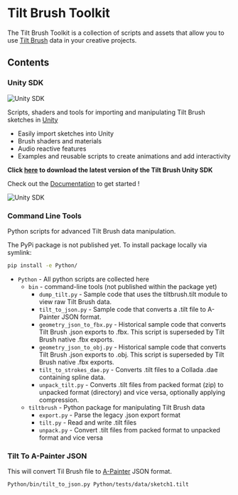 # Tilt Brush Toolkit

The Tilt Brush Toolkit is a collection of scripts and assets that allow you to use [Tilt Brush](http://g.co/tiltbrush) data in your creative projects.

## Contents

### Unity SDK

![Unity SDK](http://i.imgur.com/UdJg4Tz.gif)

Scripts, shaders and tools for importing and manipulating Tilt Brush sketches in [Unity](http://unity3d.com/)

* Easily import sketches into Unity
* Brush shaders and materials
* Audio reactive features
* Examples and reusable scripts to create animations and add interactivity

**Click [here](../../releases) to download the latest version of the Tilt Brush Unity SDK**

Check out the [Documentation](https://docs.google.com/document/d/1YID89te9oDjinCkJ9R65bLZ3PpJk1W4S1SM2Ccc6-9w) to get started !

![Unity SDK](http://i.imgur.com/VLWEkV6.png?1)

### Command Line Tools
Python scripts for advanced Tilt Brush data manipulation.

The PyPi package is not published yet. To install package locally via symlink:

```sh
pip install -e Python/

```

 * `Python` - All python scripts are collected here
   * `bin` - command-line tools (not published within the package yet)
     * `dump_tilt.py` - Sample code that uses the tiltbrush.tilt module to view raw Tilt Brush data.
     * `tilt_to_json.py` - Sample code that converts a .tilt file to A-Painter JSON format.
     * `geometry_json_to_fbx.py` - Historical sample code that converts Tilt Brush .json exports to .fbx. This script is superseded by Tilt Brush native .fbx exports.
     * `geometry_json_to_obj.py` - Historical sample code that converts Tilt Brush .json exports to .obj. This script is superseded by Tilt Brush native .fbx exports.
     * `tilt_to_strokes_dae.py` - Converts .tilt files to a Collada .dae containing spline data.
     * `unpack_tilt.py` - Converts .tilt files from packed format (zip) to unpacked format (directory) and vice versa, optionally applying compression.
   * `tiltbrush` - Python package for manipulating Tilt Brush data
     * `export.py` - Parse the legacy .json export format
     * `tilt.py` - Read and write .tilt files
     * `unpack.py` - Convert .tilt files from packed format to unpacked format and vice versa
     
### Tilt To A-Painter JSON

This will convert Til Brush file to [A-Painter](https://github.com/aframevr/a-painter) JSON format.

```sh
Python/bin/tilt_to_json.py Python/tests/data/sketch1.tilt
```